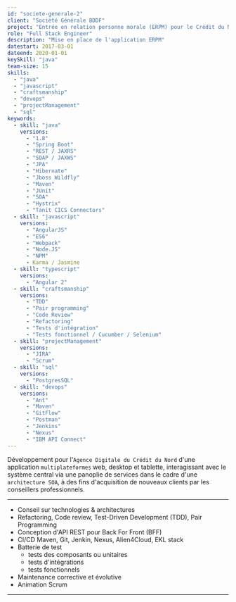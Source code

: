 ```yaml
---
id: "societe-generale-2"
client: "Société Générale BDDF"
project: "Entrée en relation personne morale (ERPM) pour le Crédit du Nord"
role: "Full Stack Engineer"
description: "Mise en place de l'application ERPM"
datestart: 2017-03-01
dateend: 2020-01-01
keySkill: "java"
team-size: 15
skills:
  - "java"
  - "javascript"
  - "craftsmanship"
  - "devops"
  - "projectManagement"
  - "sql"
keywords:
  - skill: "java"
    versions:
      - "1.8"
      - "Spring Boot"
      - "REST / JAXRS"
      - "SOAP / JAXWS"
      - "JPA"
      - "Hibernate"
      - "Jboss Wildfly"
      - "Maven"
      - "JUnit"
      - "SOA"
      - "Hystrix"
      - "Tanit CICS Connectors"
  - skill: "javascript"
    versions:
      - "AngularJS"
      - "ES6"
      - "Webpack"
      - "Node.JS"
      - "NPM"
      - Karma / Jasmine
  - skill: "typescript"
    versions:
      - "Angular 2"
  - skill: "craftsmanship"
    versions:
      - "TDD"
      - "Pair programming"
      - "Code Review"
      - "Refactoring"
      - "Tests d'intégration"
      - "Tests fonctionnel / Cucumber / Selenium"
  - skill: "projectManagement"
    versions:
      - "JIRA"
      - "Scrum"
  - skill: "sql"
    versions:
      - "PostgresSQL"
  - skill: "devops"
    versions:
      - "Ant"
      - "Maven"
      - "GitFlow"
      - "Postman"
      - "Jenkins"
      - "Nexus"
      - "IBM API Connect"
---
```


Développement pour l'`Agence Digitale du Crédit du Nord` d'une application `multiplateformes` web, desktop et tablette, interagissant avec le système central via une panoplie de services dans le cadre d'une `architecture SOA`, à des fins d'acquisition de nouveaux clients par les conseillers professionnels.

---

- Conseil sur technologies & architectures
- Refactoring, Code review, Test-Driven Development (TDD), Pair Programming
- Conception d'API REST pour Back For Front (BFF)
- CI/CD Maven, Git, Jenkin, Nexus, Alien4Cloud, EKL stack
- Batterie de test
  - tests des composants ou unitaires
  - tests d'intégrations
  - tests fonctionnels
- Maintenance corrective et évolutive
- Animation Scrum

---
